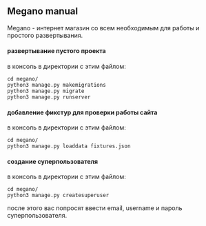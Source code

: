 ## Megano manual ##
Megano - интернет магазин со всем необходимым для работы и простого развертывания.


#### развертывание пустого проекта ####
в консоль в директории с этим файлом:
```
cd megano/
python3 manage.py makemigrations
python3 manage.py migrate
python3 manage.py runserver
```


#### добавление фикстур для проверки работы сайта ####
в консоль в директории с этим файлом:
```
cd megano/
python3 manage.py loaddata fixtures.json
```


#### создание суперпользователя ####
в консоль в директории с этим файлом:
```
cd megano/
python3 manage.py createsuperuser
```
после этого вас попросят ввести email, username и пароль суперпользователя.